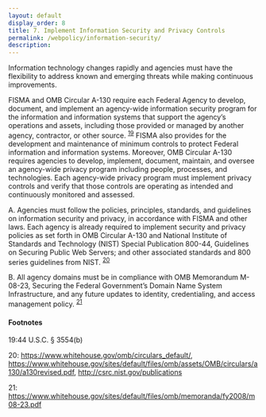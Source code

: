 ```yaml
---
layout: default
display_order: 8
title: 7. Implement Information Security and Privacy Controls 
permalink: /webpolicy/information-security/
description:
---
```


Information technology changes rapidly and agencies must have the flexibility to address known and emerging threats while making continuous improvements.

FISMA and OMB Circular A-130 require each Federal Agency to develop, document, and implement an agency-wide information security program for the information and information systems that support the agency’s operations and assets, including those provided or managed by another agency, contractor, or other source. <sup>[19](#myfootnote19)</sup>  FISMA also provides for the development and maintenance of minimum controls to protect Federal information and information systems. Moreover, OMB Circular A-130 requires agencies to develop, implement, document, maintain, and oversee an agency-wide privacy program including people, processes, and technologies. Each agency-wide privacy program must implement privacy controls and verify that those controls are operating as intended and continuously monitored and assessed.

A.	Agencies must follow the policies, principles, standards, and guidelines on information security and privacy, in accordance with FISMA and other laws. Each agency is already required to implement security and privacy policies as set forth in OMB Circular A-130  and National Institute of Standards and Technology (NIST) Special Publication 800-44, Guidelines on Securing Public Web Servers; and other associated standards and 800 series guidelines from NIST.  <sup>[20](#myfootnote14)</sup> 

B.	All agency domains must be in compliance with OMB Memorandum M-08-23, Securing the Federal Government’s Domain Name System Infrastructure, and any future updates to identity, credentialing, and access management policy. <sup>[21](#myfootnote14)</sup> 

#### Footnotes 
<a name="myfootnote1">19</a>:44 U.S.C. § 3554(b) 

<a name="myfootnote12">20</a>: https://www.whitehouse.gov/omb/circulars_default/, https://www.whitehouse.gov/sites/default/files/omb/assets/OMB/circulars/a130/a130revised.pdf, http://csrc.nist.gov/publications

<a name="myfootnote12">21</a>: https://www.whitehouse.gov/sites/default/files/omb/memoranda/fy2008/m08-23.pdf 
